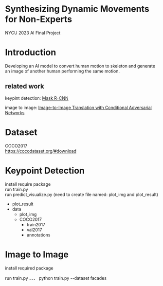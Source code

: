 # Synthesizing Dynamic Movements for Non-Experts
NYCU 2023 AI Final Project

# Introduction
Developing an AI model to convert human motion to skeleton and generate an image of another human performing the same motion.

## related work
keypint detection: [Mask R-CNN](https://arxiv.org/pdf/1703.06870.pdf)

image to image: [Image-to-Image Translation with Conditional Adversarial Networks](https://arxiv.org/abs/1611.07004)

# Dataset
COCO2017  
https://cocodataset.org/#download

# Keypoint Detection
install require package  
run train.py  
run predict_visualize.py (need to create file named: plot_img and plot_result)   

- plot_result
- data  
  - plot_img  
  - COCO2017  
    - train2017  
    - val2017  
    - annotations  

# Image to Image
install required package

run train.py
、、、
python train.py --dataset facades

